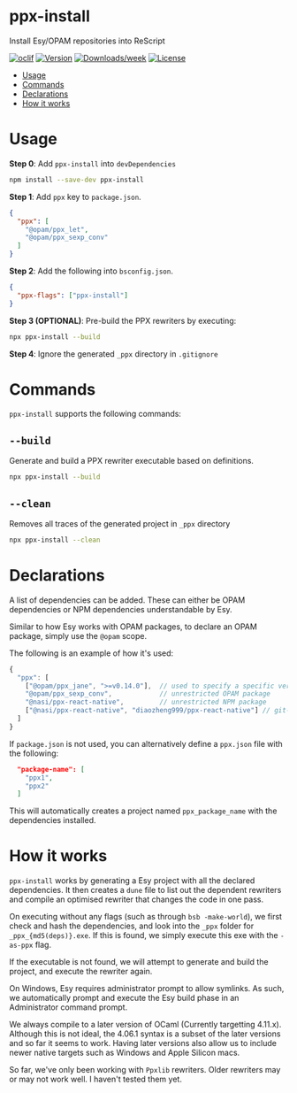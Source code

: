 ppx-install
=================

Install Esy/OPAM repositories into ReScript

[![oclif](https://img.shields.io/badge/cli-oclif-brightgreen.svg)](https://oclif.io)
[![Version](https://img.shields.io/npm/v/ppx-install.svg)](https://npmjs.org/package/ppx-install)
[![Downloads/week](https://img.shields.io/npm/dw/ppx-install.svg)](https://npmjs.org/package/ppx-install)
[![License](https://img.shields.io/npm/l/ppx-install.svg)](https://github.com/diaozheng999/ppx-install/blob/master/package.json)

<!-- toc -->
* [Usage](#usage)
* [Commands](#commands)
* [Declarations](#declarations)
* [How it works](#how-it-works)
<!-- tocstop -->
# Usage
**Step 0**: Add `ppx-install` into `devDependencies`

```sh
npm install --save-dev ppx-install
```

**Step 1**: Add `ppx` key to `package.json`.

```json
{
  "ppx": [
    "@opam/ppx_let",
    "@opam/ppx_sexp_conv"
  ]
}
```

**Step 2**: Add the following into `bsconfig.json`.

```json
{
  "ppx-flags": ["ppx-install"]
}
```

**Step 3 (OPTIONAL)**: Pre-build the PPX rewriters by executing:
```sh
npx ppx-install --build
```

**Step 4**: Ignore the generated `_ppx` directory in `.gitignore`

# Commands

`ppx-install` supports the following commands:

## `--build`

Generate and build a PPX rewriter executable based on definitions. 

```sh
npx ppx-install --build
```

## `--clean`
Removes all traces of the generated project in `_ppx` directory

```sh
npx ppx-install --clean
```

# Declarations

A list of dependencies can be added. These can either be OPAM dependencies or
NPM dependencies understandable by Esy.

Similar to how Esy works with OPAM packages, to declare an OPAM package, simply
use the `@opam` scope.

The following is an example of how it's used:

```javascript
{
  "ppx": [
    ["@opam/ppx_jane", ">=v0.14.0"],  // used to specify a specific version
    "@opam/ppx_sexp_conv",            // unrestricted OPAM package
    "@nasi/ppx-react-native",         // unrestricted NPM package
    ["@nasi/ppx-react-native", "diaozheng999/ppx-react-native"] // git-repositories can also be used as version specifications
  ]
}
```

If `package.json` is not used, you can alternatively define a `ppx.json` file
with the following:

```json
  "package-name": [
    "ppx1",
    "ppx2"
  ]
```

This will automatically creates a project named `ppx_package_name` with the
dependencies installed.

# How it works

`ppx-install` works by generating a Esy project with all the declared
dependencies. It then creates a `dune` file to list out the dependent rewriters
and compile an optimised rewriter that changes the code in one pass.

On executing without any flags (such as through `bsb -make-world`), we first
check and hash the dependencies, and look into the `_ppx` folder for
`_ppx_{md5(deps)}.exe`. If this is found, we simply execute this exe with the
`-as-ppx` flag.

If the executable is not found, we will attempt to generate and build the
project, and execute the rewriter again.

On Windows, Esy requires administrator prompt to allow symlinks. As such, we
automatically prompt and execute the Esy build phase in an Administrator command
prompt.

We always compile to a later version of OCaml (Currently targetting 4.11.x).
Although this is not ideal, the 4.06.1 syntax is a subset of the later versions
and so far it seems to work. Having later versions also allow us to include
newer native targets such as Windows and Apple Silicon macs.

So far, we've only been working with `Ppxlib` rewriters. Older rewriters may
or may not work well. I haven't tested them yet.
